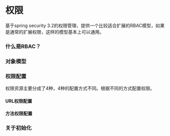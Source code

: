 # 权限

基于spring security 3.2的权限管理，提供一个比较适合扩展的RBAC模型，如果是通常的扩展权限，这样的模型基本上可以通用。

### 什么是RBAC？

### 对象模型

### 权限配置

权限资源主要分成了4种，4种的配置方式不同。根据不同的方式配置权限。

#### URL权限配置


#### 方法权限配置

### 关于初始化

